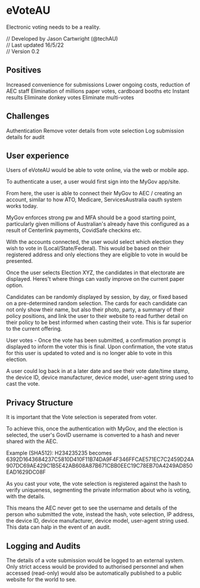 # eVoteAU
Electronic voting needs to be a reality. 

// Developed by Jason Cartwright (@techAU)<br/>
// Last updated 16/5/22 <br/>
// Version 0.2

<h2>Positives</h2>
Increased convenience for submissions 
Lower ongoing costs, reduction of AEC staff
Elimination of millions paper votes, cardboard booths etc 
Instant results
Eliminate donkey votes
Eliminate multi-votes

<h2>Challenges</h2>
Authentication
Remove voter details from vote selection
Log submission details for audit

<h2> User experience </h2>

Users of eVoteAU would be able to vote online, via the web or mobile app. 

To authenticate a user, a user would first sign into the MyGov app/site. 

From here, the user is able to connect their MyGov to AEC / creating an account, similar to how ATO, Medicare, ServicesAustralia oauth system works today. 

MyGov enforces strong pw and MFA should be a good starting point, particularly given millions of Australian's already have this configured as a result of Centerlink payments, CovidSafe checkins etc. 

With the accounts connected, the user would select which election they wish to vote in (Local/State/Federal). This would be based on their registered address and only elections they are eligible to vote in would be presented. 

Once the user selects Election XYZ, the candidates in that electorate are displayed. Heres't where things can vastly improve on the current paper option. 

Candidates can be randomly displayed by session, by day, or fixed based on a pre-determined random selection. The cards for each candidate can not only show their name, but also their photo, party, a summary of their policy positions, and link the user to their website to read further detail on their policy to be best informed when casting their vote. This is far superior to the current offering.

User votes - Once the vote has been submitted, a confirmation prompt is displayed to inform the voter this is final. Upon confirmation, the vote status for this user is updated to voted and is no longer able to vote in this election. 

A user could log back in at a later date and see their vote date/time stamp, the device ID, device manufacturer, device model, user-agent string used to cast the vote.

<H2>Privacy Structure </H2>

It is important that the Vote selection is seperated from voter. 

To achieve this, once the authentication with MyGov, and the election is selected, the user's GovID username is converted to a hash and never shared with the AEC. 

Example (SHA512): H234235235 becomes 6392D1643684237C5810D410F11B74DA9F4F346FFCAE571EC7C2459D24A907DC69AE429C1B5E42AB608A87B671CBB0EEC19C78EB70A4249AD850EAD1629DC08F

As you cast your vote, the vote selection is registered against the hash to verify uniqueness, segmenting the private information about who is voting, with the details. 

This means the AEC never get to see the username and details of the person who submitted the vote, instead the hash, vote selection, IP address, the device ID, device manufacturer, device model, user-agent string used. This data can halp in the event of an audit. 

<H2>Logging and Audits</H2>
The details of a vote submission would be logged to an external system. Only strict access would be provided to authorised personnel and when accessed (read-only) would also be automatically published to a public website for the world to see. 
